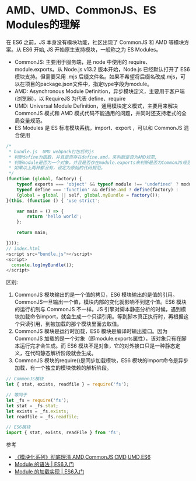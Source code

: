 # AMD、UMD、CommonJS、ES Modules的理解
在 ES6 之前，JS 本身没有模块功能，社区出现了 CommonJS 和 AMD 等模块方案。从 ES6 开始, JS 开始原生支持模块，一般称之为 ES Modules。

- CommonJS: 主要用于服务端，是 node 中使用的 require、module.exports。从 Node.js v13.2 版本开始，Node.js 已经默认打开了 ES6 模块支持。但需要采用 .mjs 后缀文件名。如果不希望将后缀名改成.mjs，可以在项目的package.json文件中，指定type字段为module。
- AMD: Asynchronous Module Definition，异步模块定义，主要用于客户端(浏览器)，以 RequireJS 为代表 define、require
- UMD: Universal Module Definition，通用模块定义模式，主要用来解决 CommonJS 模式和 AMD 模式代码不能通用的问题，并同时还支持老式的全局变量规范。
- ES Modules 是 ES 标准模块系统，import、export ，可以和 CommonJS 混合使用

```js
/*
 * bundle.js  UMD webpack打包后的js
 * 判断define为函数，并且是否存在define.amd，来判断是否为AMD规范,
 * 判断module是否为一个对象，并且是否存在module.exports来判断是否为CommonJS规范
 * 如果以上两种都没有，设定为原始的代码规范。
 */
(function (global, factory) {
    typeof exports === 'object' && typeof module !== 'undefined' ? module.exports = factory() :
    typeof define === 'function' && define.amd ? define(factory) :
    (global = global || self, global.myBundle = factory());
}(this, (function () { 'use strict';

    var main = () => {
        return 'hello world';
    };

    return main;

})));
// index.html
<script src="bundle.js"></script>
<script>
  console.log(myBundle());
</script>
```

区别:
1. CommonJS 模块输出的是一个值的拷贝，ES6 模块输出的是值的引用。CommonJS一旦输出一个值，模块内部的变化就影响不到这个值。ES6 模块的运行机制与 CommonJS 不一样。JS 引擎对脚本静态分析的时候，遇到模块加载命令import，就会生成一个只读引用。等到脚本真正执行时，再根据这个只读引用，到被加载的那个模块里面去取值。
2. CommonJS 模块是运行时加载，ES6 模块是编译时输出接口。因为 CommonJS 加载的是一个对象（即module.exports属性），该对象只有在脚本运行完才会生成。而 ES6 模块不是对象，它的对外接口只是一种静态定义，在代码静态解析阶段就会生成。
3. CommonJS 模块的require()是同步加载模块，ES6 模块的import命令是异步加载，有一个独立的模块依赖的解析阶段。

```js
// CommonJS模块
let { stat, exists, readfile } = require('fs');

// 等同于
let _fs = require('fs');
let stat = _fs.stat;
let exists = _fs.exists;
let readfile = _fs.readfile;

// ES6模块
import { stat, exists, readFile } from 'fs';
```

参考
- [《模块化系列》彻底理清 AMD,CommonJS,CMD,UMD,ES6](https://zhuanlan.zhihu.com/p/108217164)
- [Module 的语法 | ES6入门](https://es6.ruanyifeng.com/#docs/module)
- [Module 的加载实现 | ES6入门](https://es6.ruanyifeng.com/#docs/module-loader)